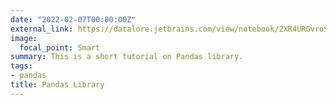 ```yaml
---
date: "2022-02-07T00:00:00Z"
external_link: https://datalore.jetbrains.com/view/notebook/2XR4URGvroS1UXZKZB6jUF
image:
  focal_point: Smart
summary: This is a short tutorial on Pandas library.
tags:
- pandas
title: Pandas Library
---
```


